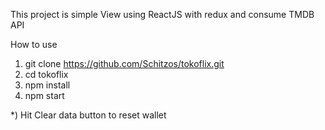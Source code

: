 This project is simple View using ReactJS with redux and consume TMDB API

How to use
1. git clone https://github.com/Schitzos/tokoflix.git
2. cd tokoflix
3. npm install
4. npm start

*) Hit Clear data button to reset wallet
